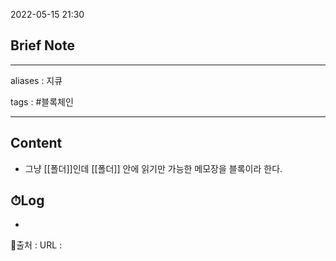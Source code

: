 2022-05-15 21:30
## Brief Note
---
aliases : 지큐

tags : #블록체인

---

## Content
- 그냥 [[폴더]]인데 [[폴더]] 안에 읽기만 가능한 메모장을 블록이라 한다.


## ⏱Log
-


📙출처 :
URL :